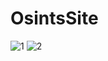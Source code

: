 # OsintsSite
![1](https://user-images.githubusercontent.com/104010576/167916484-af6a4c12-0cc3-40d7-9dd5-6e639a612895.PNG)
![2](https://user-images.githubusercontent.com/104010576/167916500-50e116f2-878b-44a3-8427-36c8f5e636ae.PNG)

